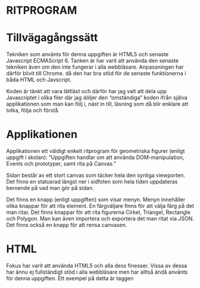 # RITPROGRAM

Tillvägagångssätt
==================
Tekniken som använts för denna uppgiften är HTML5 och senaste Javascript ECMAScript 6.
Tanken är har varit att använda den senaste tekniken även om den inte fungerar i alla webbläsare. Anpassningen har därför blivit till Chrome. då den har bra stöd för de senaste funktionerna i båda HTML och Javscript.

Koden är tänkt att vara lättläst och därför har jag valt att dela upp Javascriptet i olika filer där jag döljer den “omständiga” koden ifrån själva applikationen som man kan följ i, näst in till, läsning som då blir enklare att tolka, följa och förstå.

Applikationen
====================
Applikationen ett väldigt enkelt ritprogram för geometriska figurer (enligt uppgift i skolan):
“Uppgiften handlar om att använda DOM-manipulation, Events och prototyper, samt rita på Canvas.”

Sidan består av ett stort canvas som täcker hela den synliga viewporten. Det finns en statusrad längst ner i sidfoten som hela tiden uppdateras beroende på vad man gör på sidan.

Det finns en knapp (enligt uppgiften) som visar menyn. Menyn innehåller olika knappar för att rita element. En färgväljare finns för att välja färg på det man ritar. Det finns knappar för att rita figurerna Cirkel, Triangel, Rectangle och Polygon. Man kan även importera och exportera det man ritat via JSON. Det finns också en knapp för att rensa canvasen.

HTML
===========
Fokus har varit att använda HTML5 och alla dess finesser. Vissa av dessa har ännu ej fullständigt stöd i alla webbläsare men har alltså ändå använts för denna uppgiften. Ett exempel på detta är taggen <dialog> och <input> av typen “color”, som är en färgväljare.
För att få HTML-koden så ren så möjlig har jag undvikit att sätta några id på HTML-taggarna även om det i andra, större, projekt vore att föredra.

CSS
=============
Ingen vikt har lagts designen.
Enkel flexbox används till sidfoten. Keyframes används för att rulla ner menyn.

JavaScript
===============
Javascripten består av tre filer. Koden har delats upp i olika filer för att separera applikationens funktion ifrån de bakomliggande, svårtolkade, faktiska handlingarna. Koden blir på så sätt mer lättläst. Filernas är uppdelade enligt följande:

- myApp.js - innehåller alla händelserna och mekaniken
- myAppClasses.js - innehåller de tre klasserna för Statusbar, Canvas och Mouse
- myAppShapes.js - innehåller objekten för de geometriska figurerna.

myApps.js
--------------
Två enkla globala funktioner har skrivits för att slippa använda det långa DOM-selector funktionerna, som “document.getElementByTagName()”, m.fl.

  function $(str)  { return document.querySelector(str);    }
  function $$(str) { return document.querySelectorAll(str); }

Notera alltså att ingen jQuery används i denna labben utan allt är native Javascript utan några hjälpbibliotek överhuvudtaget.

Tanken har för övrigt varit att minimera användandet av globala variabler i största möjliga  utsträckning.

myAppClasses.js
-----------------------
Här finns klasserna för Statusbar, Canvas och Mouse.

Dessa är skrivna med ECMAScript 6’s class deklaration. Dom är både enkla att förstå och koden blir mer lättläst. Dock har dessa ej stöd för MSIE 11 och Opera Mini.

Jag valde att dela upp dessa då de är egna “delar” i programmet som bör hålla koll på sina egna inställningar och sin inre status.

myAppShapes.js
-----------------------
Denna fil innehåller koden som används för att skapa de geometriska figurerna från Lab 2.
Tanken har varit att göra minimal inverkan på denna filen.

De ändringar som gjorts är på konstruktorerna. Istället för att ta emot flera parametrar med koordinater tar de nu emot en Array.

Vidare finns det nu en ny metod för alla figurerna, draw(), som används till att rita upp objektet på canvas.

DEMO
==================
[Klicka här för att se demo](https://iammille.github.io/Ritprogram/)
